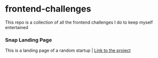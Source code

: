 # frontend-challenges

This repo is a collection of all the frontend challenges I do to keep myself entertained

### Snap Landing Page

This is a landing page of a random startup | [Link to the project](https://snap-landing-page-wine.vercel.app/)
